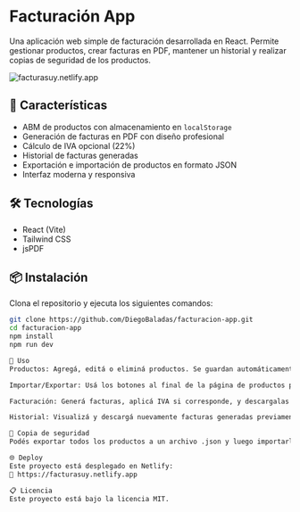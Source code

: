 # Facturación App

Una aplicación web simple de facturación desarrollada en React. Permite gestionar productos, crear facturas en PDF, mantener un historial y realizar copias de seguridad de los productos.

![facturasuy.netlify.app](https://facturasuy.netlify.app)

## 🚀 Características

- ABM de productos con almacenamiento en `localStorage`
- Generación de facturas en PDF con diseño profesional
- Cálculo de IVA opcional (22%)
- Historial de facturas generadas
- Exportación e importación de productos en formato JSON
- Interfaz moderna y responsiva

## 🛠️ Tecnologías

- React (Vite)
- Tailwind CSS
- jsPDF

## 📦 Instalación

Clona el repositorio y ejecuta los siguientes comandos:

```bash
git clone https://github.com/DiegoBaladas/facturacion-app.git
cd facturacion-app
npm install
npm run dev

📄 Uso
Productos: Agregá, editá o eliminá productos. Se guardan automáticamente en el navegador.

Importar/Exportar: Usá los botones al final de la página de productos para guardar un backup (.json) o importar productos desde un archivo.

Facturación: Generá facturas, aplicá IVA si corresponde, y descargalas en PDF.

Historial: Visualizá y descargá nuevamente facturas generadas previamente.

💾 Copia de seguridad
Podés exportar todos los productos a un archivo .json y luego importarlo desde otro navegador o dispositivo para restaurarlos.

🌐 Deploy
Este proyecto está desplegado en Netlify:
🔗 https://facturasuy.netlify.app

📋 Licencia
Este proyecto está bajo la licencia MIT.